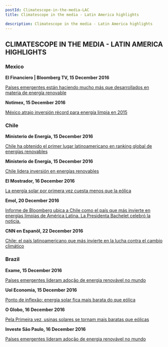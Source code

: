 ```yaml
---
postId: Climatescope-in-the-media-LAC
title: Climatescope in the media - Latin America highlights

description: Climatescope in the media - Latin America highlights
---
```

## CLIMATESCOPE IN THE MEDIA - LATIN AMERICA HIGHLIGHTS

### Mexico

<strong> El Financiero | Bloomberg TV, 15 December 2016</strong>

<a href="https://www.youtube.com/watch?v=ejobZMKMuZk">Países emergentes están haciendo mucho más que desarrollados en materia de energía renovable</a>


<strong> Notimex, 15 December 2016 </strong>

<a href="http://energiaenmexico.notimex.com.mx/nota/282717">México atrajo inversión récord para energía limpia en 2015</a>
 

### Chile

<strong> Ministerio de Energía, 15 December 2016 </strong>

<a href="https://twitter.com/MinEnergia/status/809416465950605312">Chile ha obtenido el primer lugar latinoamericano en ranking global de energías renovables</a>


<strong> Ministerio de Energía, 15 December 2016 </strong>

<a href="http://www.energia.gob.cl/tema-de-interes/chile-lidera-ranking">Chile lidera inversión en energías renovables</a>


<strong> El Mostrador, 16 December 2016 </strong>

<a href="http://www.elmostrador.cl/mercados/2016/12/16/la-energia-solar-por-primera-vez-cuesta-menos-que-la-eolica/">La energía solar por primera vez cuesta menos que la eólica</a>


<strong> Emol, 20 December 2016 </strong>

<a href="http://www.emol.com/noticias/Economia/2016/12/20/836440/Informe-de-Bloomberg-ubica-a-Chile-como-el-pais-que-mas-invierte-en-energias-limpias-de-America-Latina.html">Informe de Bloomberg ubica a Chile como el país que más invierte en energías limpias de América Latina. La Presidenta Bachelet celebró la noticia.</a>


<strong> CNN en Espanõl, 22 December 2016 </strong>

<a href="http://cnnespanol.cnn.com/video/cnnee-chile-lider-latinoamericano-que-mas-invierte-en-la-lucha-contra-el-cambio-cliamatico/#0">Chile: el país latinoamericano que más invierte en la lucha contra el cambio climático</a>

### Brazil

<strong> Exame, 15 December 2016 </strong> 

<a href="http://exame.abril.com.br/economia/paises-emergentes-lideram-adocao-de-energia-renovavel-no-mundo/">Países emergentes lideram adoção de energia renovável no mundo</a>


<strong> Uol Economia, 15 December 2016 </strong>

<a href="http://economia.uol.com.br/noticias/bloomberg/2016/12/15/ponto-de-inflexao-energia-solar-fica-mais-barata-do-que-eolica.htm">Ponto de inflexão: energia solar fica mais barata do que eólica</a>


<strong> O Globo, 16 December 2016 </strong>

<a href="http://oglobo.globo.com/sociedade/sustentabilidade/pela-primeira-vez-usinas-solares-se-tornam-mais-baratas-que-eolicas-20659887">Pela Primeira vez, usinas solares se tornam mais baratas que eólicas</a>


<strong> Investe São Paulo, 16 December 2016 </strong>

<a href="http://www.investe.sp.gov.br/noticia/paises-emergentes-lideram-adocao-de-energia-renovavel-no-mundo/">Países emergentes lideram adoção de energia renovável no mundo</a>
